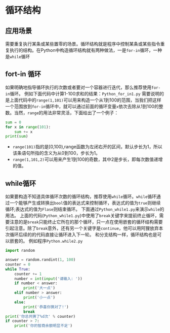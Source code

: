 # 循环结构

## 应用场景

需要重复执行某条或某些置零的场景。循环结构就是程序中控制某条或某些指令重复执行的结构。在Python中构造循环结构就有两种做法，一是`for-in`循环，一种是`while`循环

## fort-in 循环

如果明确地指导循环执行的次数或者要对一个容器进行迭代，那么推荐使用`for-in`循环。
例如下面代码中计算1-100求和的结果：`Python_for_in1.py`
需要说明的是上面代码中的`range(1,101)`可以用来构造一个从1到100的范围，当我们把这样一个范围放到`for-in`循环中，就可以通过前面的循环变量`x`依次去除从1到100的整数。当然，`range`的用法非常灵活，下面给出了一个例子：

```python
sum = 0
for x in range(101):
    sum += x
print(sum)
```

- `range(101)`指的是[0,100),range函数为左闭右开的区间，默认步长为1，所以该条语句所指的含义为从0到100，步长为1。
- `range(1,101,2)`可以用来产生1到100的奇数，其中2是步长，即每次数值递增的值。

## while循环

如果要构造不知道具体循环次数的循环结构，推荐使用`while`循环。`while`循环通过一个能够产生或转换出`bool`值的表达式来控制循环，表达式的值为`true`则继续循环;表达式的值为`Flase`则结束循环。
下面通过`Python_while1.py`来演示`while`的用法。
上面的代码(`Python_while1.py`)中使用了`break`关键字来提前终止循环，需要注意的是`break`只能终止它所在的那个循环，只一点在使用嵌套的循环结构需要引起注意。除了`break`意外，还有另一个关键字是`continue`，他可以用阿狸放弃本次循环后续的的代码直接让循环进入下一轮。
和分支结构一样，循环结构也是可以嵌套的。
例如程序`Python.while2.py`

```python
import random

answer = random.randint(1, 100)
counter = 0
while True:
    counter += 1
    number = int(input('请输入: '))
    if number < answer:
        print('大一点')
    elif number > answer:
        print('小一点')
    else:
        print('恭喜你猜对了!')
        break
print('你总共猜了%d次' % counter)
if counter > 7:
    print('你的智商余额明显不足')
```
